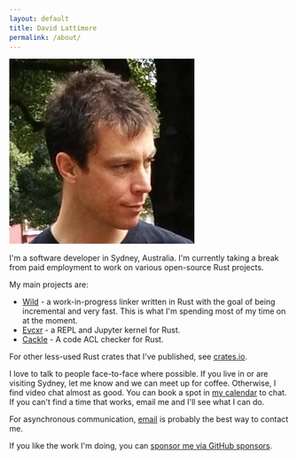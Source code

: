 ```yaml
---
layout: default
title: David Lattimore
permalink: /about/
---
```


![Photo of David Lattimore](/images/about/profile-photo.jpeg)

I'm a software developer in Sydney, Australia. I'm currently taking a break from paid employment to
work on various open-source Rust projects.

My main projects are:

* [Wild](https://github.com/davidlattimore/wild) - a work-in-progress linker written in Rust with
  the goal of being incremental and very fast. This is what I'm spending most of my time on at the
  moment.
* [Evcxr](https://github.com/evcxr/evcxr) - a REPL and Jupyter kernel for Rust.
* [Cackle](https://github.com/davidlattimore/cackle) - A code ACL checker for Rust.

For other less-used Rust crates that I've published, see
[crates.io](https://crates.io/users/davidlattimore).

I love to talk to people face-to-face where possible. If you live in or are visiting Sydney, let me
know and we can meet up for coffee. Otherwise, I find video chat almost as good. You can book a spot
in [my calendar](https://calendar.app.google/MBYQeATMNBvuK8AZ6) to chat. If you can't find a time
that works, email me and I'll see what I can do.

For asynchronous communication, [email](mailto:dvdlttmr@gmail.com) is probably the best way to
contact me.

If you like the work I'm doing, you can [sponsor me via GitHub
sponsors](https://github.com/sponsors/davidlattimore).
